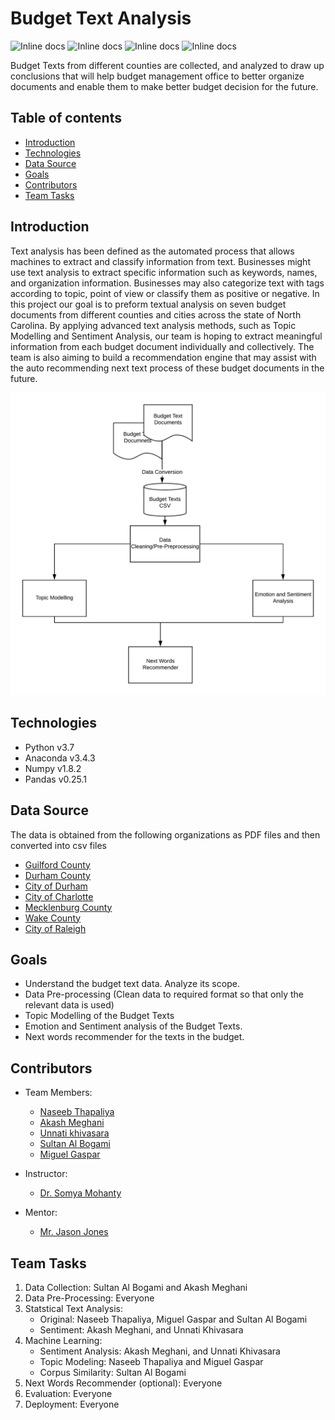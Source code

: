 # Budget Text Analysis

![Inline docs](https://img.shields.io/github/issues/UNCG-CSE/Budget_Text_Analysis)
![Inline docs](https://img.shields.io/github/stars/UNCG-CSE/Budget_Text_Analysis)
![Inline docs](https://img.shields.io/github/license/UNCG-CSE/Budget_Text_Analysis)
![Inline docs](https://img.shields.io/twitter/url?url=https%3A%2F%2Fgithub.com%2FUNCG-CSE%2FBudget_Text_Analysis%2Fedit%2Fmaster%2FREADME.md)

Budget Texts from different counties are collected, and analyzed to draw up conclusions that will help budget management office to better organize documents and enable them to make better budget decision for the future.

## Table of contents
* [Introduction](#introduction)
* [Technologies](#technologies)
* [Data Source](#data-source)
* [Goals](#goals)
* [Contributors](#contributors)
* [Team Tasks](#team-tasks)

## Introduction

Text analysis has been defined as the automated process that allows machines to extract and classify information from text. Businesses might use text analysis to extract specific information such as keywords, names, and organization information. Businesses may also categorize text with tags according to topic, point of view or classify them as positive or negative. In this project our goal is to preform textual analysis on seven budget documents from different counties and cities across the state of North Carolina. By applying advanced text analysis methods, such as Topic Modelling and Sentiment Analysis, our team is hoping to extract meaningful information from each budget document individually and collectively. The team is also aiming to build a recommendation engine that may assist with the auto recommending next text process of these budget documents in the future. <br/>

<img src = "util/images/Process_Diagram.png"
     alt="Project Flow Diagram"
     style="float" />

## Technologies
  * Python v3.7
  * Anaconda v3.4.3
  * Numpy v1.8.2
  * Pandas v0.25.1

## Data Source
The data is obtained from the following organizations as PDF files and then converted into csv files

   * [Guilford County](https://www.guilfordcountync.gov/home/showdocument?id=9497)
   * [Durham County](https://www.dconc.gov/home/showdocument?id=27985)
   * [City of Durham](https://durhamnc.gov/DocumentCenter/View/27412/FY20-Final-Budget)
   * [City of Charlotte](https://charlottenc.gov/budget/FY2020%20Documents/FY%202020%20Adopted%20Budget%20Book%207-31%20Complete.pdf)
   * [Mecklenburg County](https://www.mecknc.gov/CountyManagersOffice/OMB/Documents/FY2020%20Adopted%20Budget.pdf) <br/>
   * [Wake County](http://www.wakegov.com/budget/fy20/Documents/FY20%20Adopted%20Budget%20Book.pdf)
   * [City of Raleigh](https://user-2081353526.cld.bz/FY2020AdoptedBudget)


## Goals
   * Understand the budget text data. Analyze its scope.
   * Data Pre-processing (Clean data to required format so that only the relevant data is used)
   * Topic Modelling of the Budget Texts
   * Emotion and Sentiment analysis of the Budget Texts.
   * Next words recommender for the texts in the budget.

## Contributors
   * Team Members:
       * [Naseeb Thapaliya](https://github.com/naseebth)
       * [Akash Meghani](https://github.com/AkashMeghani)
       * [Unnati khivasara](https://github.com/Unnati20)
       * [Sultan Al Bogami](https://github.com/AlbogamiSultan)
       * [Miguel Gaspar](https://github.com/mdgaspar20)

   * Instructor:
       * [Dr. Somya Mohanty](https://github.com/somyamohanty)
   * Mentor:
       * [Mr. Jason Jones](https://www.linkedin.com/in/jones-jason-adam/)

## Team Tasks
   1. Data Collection: Sultan Al Bogami and Akash Meghani
   2. Data Pre-Processing: Everyone
   3. Statstical Text Analysis:
       * Original: Naseeb Thapaliya, Miguel Gaspar and Sultan Al Bogami
       * Sentiment: Akash Meghani, and Unnati Khivasara
   4. Machine Learning:
       * Sentiment Analysis: Akash Meghani, and Unnati Khivasara
       * Topic Modeling: Naseeb Thapaliya and Miguel Gaspar
       * Corpus Similarity: Sultan Al Bogami
   5. Next Words Recommender (optional): Everyone
   6. Evaluation: Everyone
   7. Deployment: Everyone
